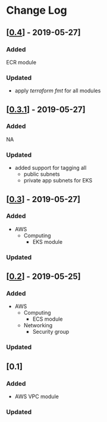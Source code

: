 # Change Log

## [[0.4](https://github.com/polganesh/terraform-modules/compare/0.3.1...0.4)] - 2019-05-27]

### Added
ECR module
### Updated 
- apply _terraform fmt_ for all modules

## [[0.3.1](https://github.com/polganesh/terraform-modules/compare/0.3...0.3.1)] - 2019-05-27]

### Added
NA
### Updated 
- added support for tagging all
  - public subnets
  - private app subnets
 for EKS 
    
## [[0.3](https://github.com/polganesh/terraform-modules/compare/0.2...0.3)] - 2019-05-27]

### Added
- AWS 
  - Computing 
    - EKS module

### Updated

## [[0.2](https://github.com/polganesh/terraform-modules/compare/0.1...0.2)] - 2019-05-25]
### Added
- AWS 
  - Computing 
    - ECS module
  - Networking 
    - Security group

### Updated 

## [0.1]
### Added
- AWS VPC module

### Updated 
